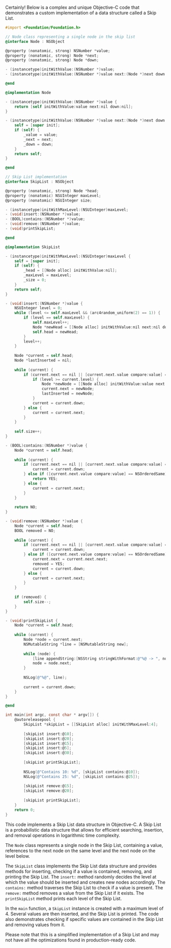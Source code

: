 Certainly! Below is a complex and unique Objective-C code that demonstrates a custom implementation of a data structure called a Skip List. 

```objective-c
#import <Foundation/Foundation.h>

// Node class representing a single node in the skip list
@interface Node : NSObject

@property (nonatomic, strong) NSNumber *value;
@property (nonatomic, strong) Node *next;
@property (nonatomic, strong) Node *down;

- (instancetype)initWithValue:(NSNumber *)value;
- (instancetype)initWithValue:(NSNumber *)value next:(Node *)next down:(Node *)down;

@end

@implementation Node

- (instancetype)initWithValue:(NSNumber *)value {
    return [self initWithValue:value next:nil down:nil];
}

- (instancetype)initWithValue:(NSNumber *)value next:(Node *)next down:(Node *)down {
    self = [super init];
    if (self) {
        _value = value;
        _next = next;
        _down = down;
    }
    return self;
}

@end

// Skip List implementation
@interface SkipList : NSObject

@property (nonatomic, strong) Node *head;
@property (nonatomic) NSUInteger maxLevel;
@property (nonatomic) NSUInteger size;

- (instancetype)initWithMaxLevel:(NSUInteger)maxLevel;
- (void)insert:(NSNumber *)value;
- (BOOL)contains:(NSNumber *)value;
- (void)remove:(NSNumber *)value;
- (void)printSkipList;

@end

@implementation SkipList

- (instancetype)initWithMaxLevel:(NSUInteger)maxLevel {
    self = [super init];
    if (self) {
        _head = [[Node alloc] initWithValue:nil];
        _maxLevel = maxLevel;
        _size = 0;
    }
    return self;
}

- (void)insert:(NSNumber *)value {
    NSUInteger level = 0;
    while (level <= self.maxLevel && (arc4random_uniform(2) == 1)) {
        if (level == self.maxLevel) {
            self.maxLevel++;
            Node *newHead = [[Node alloc] initWithValue:nil next:nil down:self.head];
            self.head = newHead;
        }
        level++;
    }
    
    Node *current = self.head;
    Node *lastInserted = nil;
    
    while (current) {
        if (current.next == nil || [current.next.value compare:value] == NSOrderedDescending) {
            if (level >= current.level) {
                Node *newNode = [[Node alloc] initWithValue:value next:current.next down:lastInserted];
                current.next = newNode;
                lastInserted = newNode;
            }
            current = current.down;
        } else {
            current = current.next;
        }
    }
    
    self.size++;
}

- (BOOL)contains:(NSNumber *)value {
    Node *current = self.head;
    
    while (current) {
        if (current.next == nil || [current.next.value compare:value] == NSOrderedDescending) {
            current = current.down;
        } else if ([current.next.value compare:value] == NSOrderedSame) {
            return YES;
        } else {
            current = current.next;
        }
    }
    
    return NO;
}

- (void)remove:(NSNumber *)value {
    Node *current = self.head;
    BOOL removed = NO;
    
    while (current) {
        if (current.next == nil || [current.next.value compare:value] == NSOrderedDescending) {
            current = current.down;
        } else if ([current.next.value compare:value] == NSOrderedSame) {
            current.next = current.next.next;
            removed = YES;
            current = current.down;
        } else {
            current = current.next;
        }
    }
    
    if (removed) {
        self.size--;
    }
}

- (void)printSkipList {
    Node *current = self.head;
    
    while (current) {
        Node *node = current.next;
        NSMutableString *line = [NSMutableString new];
        
        while (node) {
            [line appendString:[NSString stringWithFormat:@"%@ -> ", node.value]];
            node = node.next;
        }
        
        NSLog(@"%@", line);
        
        current = current.down;
    }
}

@end

int main(int argc, const char * argv[]) {
    @autoreleasepool {
        SkipList *skipList = [[SkipList alloc] initWithMaxLevel:4];
        
        [skipList insert:@10];
        [skipList insert:@20];
        [skipList insert:@15];
        [skipList insert:@5];
        [skipList insert:@30];
        
        [skipList printSkipList];
        
        NSLog(@"Contains 10: %d", [skipList contains:@10]);
        NSLog(@"Contains 25: %d", [skipList contains:@25]);
        
        [skipList remove:@15];
        [skipList remove:@20];
        
        [skipList printSkipList];
    }
    return 0;
}
```

This code implements a Skip List data structure in Objective-C. A Skip List is a probabilistic data structure that allows for efficient searching, insertion, and removal operations in logarithmic time complexity.

The `Node` class represents a single node in the Skip List, containing a value, references to the next node on the same level and the next node on the level below.

The `SkipList` class implements the Skip List data structure and provides methods for inserting, checking if a value is contained, removing, and printing the Skip List. The `insert:` method randomly decides the level at which the value should be inserted and creates new nodes accordingly. The `contains:` method traverses the Skip List to check if a value is present. The `remove:` method removes a value from the Skip List if it exists. The `printSkipList` method prints each level of the Skip List.

In the `main` function, a `SkipList` instance is created with a maximum level of 4. Several values are then inserted, and the Skip List is printed. The code also demonstrates checking if specific values are contained in the Skip List and removing values from it.

Please note that this is a simplified implementation of a Skip List and may not have all the optimizations found in production-ready code.
